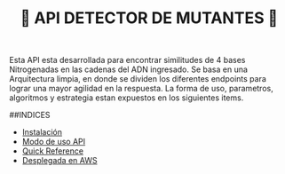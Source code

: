 <h1 align="center">
🧬 API DETECTOR DE MUTANTES 🧬</h1>
 <!--<img src="https://c.tenor.com/y8AE0J7jwfkAAAAS/cosplay-magneto.gif" align='right' alt="vishalmaurya" />-->
<br/>

Esta API esta desarrollada para encontrar similitudes de 4 bases Nitrogenadas en las cadenas del ADN ingresado. Se basa en una Arquitectura limpia, en donde se dividen los diferentes endpoints para lograr una mayor agilidad en la respuesta. La forma de uso, parametros, algoritmos y estrategia estan expuestos en los siguientes items.

##INDICES

 - [Instalación](#installation)
 - [Modo de uso API](#building-apis)
 - [Quick Reference](#quick-reference)
 - [Desplegada en AWS](#deploying)



